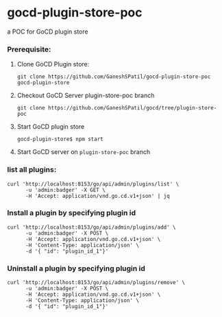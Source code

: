 # gocd-plugin-store-poc
a POC for GoCD plugin store


### Prerequisite:

1. Clone GoCD Plugin store:

    `git clone https://github.com/GaneshSPatil/gocd-plugin-store-poc gocd-plugin-store`

2. Checkout GoCD Server plugin-store-poc branch

    `git clone https://github.com/GaneshSPatil/gocd/tree/plugin-store-poc`

3. Start GoCD plugin store

    `gocd-plugin-store$ npm start`

4. Start GoCD server on `plugin-store-poc` branch


### list all plugins:

```
curl 'http://localhost:8153/go/api/admin/plugins/list' \
      -u 'admin:badger' -X GET \
      -H 'Accept: application/vnd.go.cd.v1+json' | jq
```

### Install a plugin by specifying plugin id
```
curl 'http://localhost:8153/go/api/admin/plugins/add' \
      -u 'admin:badger' -X POST \
      -H 'Accept: application/vnd.go.cd.v1+json' \
      -H 'Content-Type: application/json' \
      -d '{ "id": "plugin_id_1"}'
```


### Uninstall a plugin by specifying plugin id
```
curl 'http://localhost:8153/go/api/admin/plugins/remove' \
      -u 'admin:badger' -X POST \
      -H 'Accept: application/vnd.go.cd.v1+json' \
      -H 'Content-Type: application/json' \
      -d '{ "id": "plugin_id_1"}'
```

